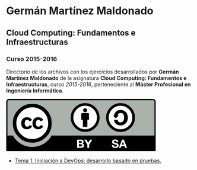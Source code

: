 # Germán Martínez Maldonado

## Cloud Computing: Fundamentos e Infraestructuras

### Curso 2015-2016

Directorio de los archivos con los ejercicios desarrollados por **Germán Martínez Maldonado** de la asignatura **Cloud Computing: Fundamentos e Infraestructuras**, curso *2015-2016*, perteneciente al **Máster Profesional en Ingeniería Informática**.

![CC](by-sa.png)

* [Tema 1. Iniciación a DevOps: desarrollo basado en pruebas.](tema_1/README.md)
